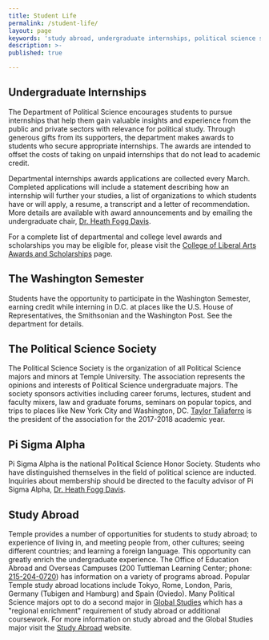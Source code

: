 ```yaml
---
title: Student Life
permalink: /student-life/
layout: page
keywords: 'study abroad, undergraduate internships, political science society, Pi Sigma Alpha'
description: >-
published: true 

--- 
```

## Undergraduate Internships
The Department of Political Science encourages students to pursue internships that help them gain valuable insights and experience from the public and private sectors with relevance for political study. Through generous gifts from its supporters, the department makes awards to students who secure appropriate internships. The awards are intended to offset the costs of taking on unpaid internships that do not lead to academic credit.

Departmental internships awards applications are collected every March. Completed applications will include a statement describing how an internship will further your studies, a list of organizations to which students have or will apply, a resume, a transcript and a letter of recommendation. More details are available with award announcements and by emailing the undergraduate chair, [Dr. Heath Fogg Davis](mailto:hfd@temple.edu).

For a complete list of departmental and college level awards and scholarships you may be eligible for, please visit the [College of Liberal Arts Awards and Scholarships](https://liberalarts.temple.edu/about-us/resources/awards-and-scholarships?field_awards_department_nid=4583&field_awards_academics_class_value=All) page.

## The Washington Semester
Students have the opportunity to participate in the Washington Semester, earning credit while interning in D.C. at places like the U.S. House of Representatives, the Smithsonian and the Washington Post. See the department for details.

## The Political Science Society
The Political Science Society is the organization of all Political Science majors and minors at Temple University. The association represents the opinions and interests of Political Science undergraduate majors. The society sponsors activities including career forums, lectures, student and faculty mixers, law and graduate forums, seminars on popular topics, and trips to places like New York City and Washington, DC. [Taylor Taliaferro](mailto:t.taliaferro@temple.edu) is the president of the association for the 2017-2018 academic year.

## Pi Sigma Alpha
Pi Sigma Alpha is the national Political Science Honor Society. Students who have distinguished themselves in the field of political science are inducted. Inquiries about membership should be directed to the faculty advisor of Pi Sigma Alpha, [Dr. Heath Fogg Davis](mailto:hfd@temple.edu).

## Study Abroad
Temple provides a number of opportunities for students to study abroad; to experience of living in, and meeting people from, other cultures; seeing different countries; and learning a foreign language. This opportunity can greatly enrich the undergraduate experience. The Office of Education Abroad and Overseas Campuses (200 Tuttleman Learning Center; phone: [215-204-0720](tel:2152040720)) has information on a variety of programs abroad. Popular Temple study abroad locations include Tokyo, Rome, London, Paris, Germany (Tubigen and Hamburg) and Spain (Oviedo). Many Political Science majors opt to do a second major in [Global Studies](http://www.cla.temple.edu/global-studies/) which has a "regional enrichment" requirement of study abroad or additional coursework. For more information on study abroad and the Global Studies major visit the [Study Abroad](http://studyabroad.temple.edu/) website.
